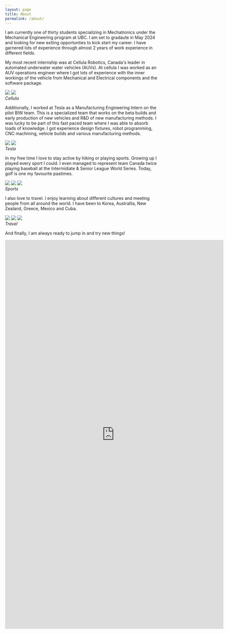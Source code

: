 ```yaml
---
layout: page
title: About
permalink: /about/
---
```


I am currently one of thirty students specializing in Mechatronics under the Mechanical Engineering program at UBC. I am set to gradaute in May 2024 and looking for new exiting opportunties to kick start my career. I have garnered lots of experience through almost 2 years of work experience in different fields. 

My most recent internship was at Cellula Robotics, Canada's leader in automated underwater water vehicles (AUVs). At cellula I was worked as an AUV operations engineer where I got lots of experience with the inner workings of the vehicle from Mechanical and Electrical components and the software package. 

<div class="gallery-box">
  <div class="gallery">
    <img src="/images/cellula.jpg" loading="lazy">
    <img src="/images/ROV.jpg" loading="lazy">
  </div>
  <em>Cellula</em>
</div>

Additionally, I worked at Tesla as a Manufacturing Engineering Intern on the pilot BIW team. This is a specialized team that works on the beta builds and early production of new vehicles and R&D of new manufacturing methods. I was lucky to be part of this fast paced team where I was able to absorb loads of knowledge. I got experience design fixtures, robot programming, CNC machining, vehicle builds and various manufacturing methods. 

<div class="gallery-box">
  <div class="gallery">
    <img src="/images/tesla.jpg" loading="lazy">
    <img src="/images/robotting.jpg" loading="lazy">
  </div>
  <em>Tesla</em>
</div>

In my free time I love to stay active by hiking or playing sports. Growing up I played every sport I could. I even managed to represent team Canada twice playing baseball at the Intermidiate & Senior League World Series. Today, golf is one my favourite pastimes. 


<div class="gallery-box">
  <div class="gallery">
    <img src="/images/105.jpg" loading="lazy">
    <img src="/images/100.jpg" loading="lazy">
    <img src="/images/103.jpg" loading="lazy">
  </div>
  <em>Sports</em>
</div>

I also love to travel. I enjoy learning about different cultures and meeting people from all around the world. I have been to Korea, Australlia, New Zealand, Greece, Mexico and Cuba. 

<div class="gallery-box">
  <div class="gallery">
    <img src="/images/korea.jpg" loading="lazy">
    <img src="/images/200.JPG" loading="lazy">
    <img src="/images/203.jpg" loading="lazy">
  </div>
  <em>Travel</em>
</div>

And finally, I am always ready to jump in and try new things!

<p><iframe src="https://player.vimeo.com/video/716220081?h=8bc99c326a&amp;title=0&amp;byline=0&amp;portrait=0&amp;speed=0&amp;badge=0&amp;autopause=0&amp;player_id=0&amp;app_id=58479" width="720" height="1280" frameborder="0" allow="autoplay; fullscreen; picture-in-picture" allowfullscreen title="Bungee Jumping in New Zealand"></iframe></p>
